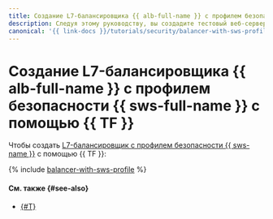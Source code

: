 ```yaml
---
title: Создание L7-балансировщика {{ alb-full-name }} с профилем безопасности {{ sws-full-name }} с помощью консоли управления
description: Следуя этому руководству, вы создадите тестовый веб-сервер, развернете L7-балансировщик {{ alb-name }}, который будет распределять трафик на тестовый веб-сервер, и защитите созданную инфраструктуру с помощью профиля безопасности {{ sws-name }}, используя {{ TF }}.
canonical: '{{ link-docs }}/tutorials/security/balancer-with-sws-profile/terraform'
---
```


# Создание L7-балансировщика {{ alb-full-name }} с профилем безопасности {{ sws-full-name }} с помощью {{ TF }}

Чтобы создать [L7-балансировщик с профилем безопасности {{ sws-name }}](index.md) с помощью {{ TF }}:

{% include [balancer-with-sws-profile](../../../../_tutorials/security/balancer-with-sws-profile/terraform.md) %}


#### См. также {#see-also}

* [{#T}](console.md)